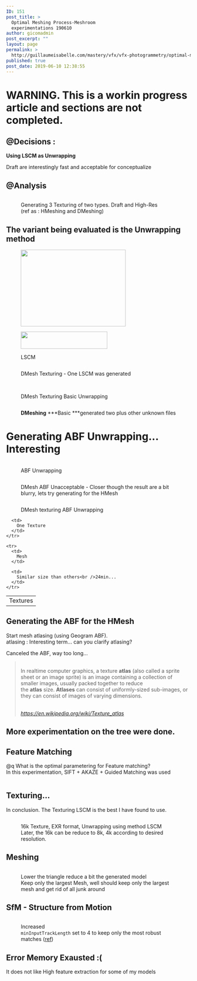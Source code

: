 ```yaml
---
ID: 151
post_title: >
  Optimal Meshing Process-Meshroom
  experimentations 190610
author: gicomadmin
post_excerpt: ""
layout: page
permalink: >
  http://guillaumeisabelle.com/mastery/vfx/vfx-photogrammetry/optimal-meshing-process-meshroom-experimentations-190610/
published: true
post_date: 2019-06-10 12:38:55
---
```

<!-- wp:heading {"level":1,"align":"left"} -->

<h1 style="text-align:left">
  WARNING. This is a workin progress article and sections are not completed.
</h1>

<!-- /wp:heading -->

<!-- wp:heading -->

## @Decisions :

<!-- /wp:heading -->

<!-- wp:paragraph {"backgroundColor":"light-green-cyan"} -->

<p class="has-background has-light-green-cyan-background-color">
  <strong>Using LSCM as Unwrapping</strong>
</p>

<!-- /wp:paragraph -->

<!-- wp:paragraph {"backgroundColor":"luminous-vivid-amber"} -->

<p class="has-background has-luminous-vivid-amber-background-color">
  Draft are interestingly fast and acceptable for conceptualize
</p>

<!-- /wp:paragraph -->

<!-- wp:heading -->

## @Analysis

<!-- /wp:heading -->

<!-- wp:image {"id":153} --><figure class="wp-block-image">

<img src="http://guillaumeisabelle.com/mastery/wp-content/uploads/sites/8/2019/06/image-15-1024x368.png" alt="" class="wp-image-153" /><figcaption>Generating 3 Texturing of two types. Draft and High-Res  
(ref as : HMeshing and DMeshing)</figcaption></figure> <!-- /wp:image -->

<!-- wp:heading -->

## The variant being evaluated is the Unwrapping method

<!-- /wp:heading -->

<!-- wp:image {"id":155,"width":286,"height":209} --><figure class="wp-block-image is-resized">

<img src="http://guillaumeisabelle.com/mastery/wp-content/uploads/sites/8/2019/06/image-16.png" alt="" class="wp-image-155" width="286" height="209" /></figure> <!-- /wp:image -->

<!-- wp:image {"id":156,"width":236,"height":47} --><figure class="wp-block-image is-resized">

<img src="http://guillaumeisabelle.com/mastery/wp-content/uploads/sites/8/2019/06/image-17.png" alt="" class="wp-image-156" width="236" height="47" /><figcaption>LSCM</figcaption></figure> <!-- /wp:image -->

<!-- wp:image {"id":158} --><figure class="wp-block-image">

<img src="http://guillaumeisabelle.com/mastery/wp-content/uploads/sites/8/2019/06/image-18-1024x1024.png" alt="" class="wp-image-158" /><figcaption>DMesh Texturing - One LSCM was generated</figcaption></figure> <!-- /wp:image -->

<!-- wp:image {"id":168} --><figure class="wp-block-image">

<img src="http://guillaumeisabelle.com/mastery/wp-content/uploads/sites/8/2019/06/image-21-1024x616.png" alt="" class="wp-image-168" /><figcaption>   
DMesh Texturing Basic Unwrapping </figcaption></figure> <!-- /wp:image -->

<!-- wp:image {"id":160} --><figure class="wp-block-image">

<img src="http://guillaumeisabelle.com/mastery/wp-content/uploads/sites/8/2019/06/image-19-1024x330.png" alt="" class="wp-image-160" /><figcaption>**DMeshing** ***Basic ***generated two plus other unknown files</figcaption></figure> <!-- /wp:image -->

<!-- wp:heading {"level":1} -->

# **Generating ABF Unwrapping...** Interesting

<!-- /wp:heading -->

<!-- wp:image {"id":178} --><figure class="wp-block-image">

<img src="http://guillaumeisabelle.com/mastery/wp-content/uploads/sites/8/2019/06/image-23-1016x1024.png" alt="" class="wp-image-178" /><figcaption>ABF Unwrapping</figcaption></figure> <!-- /wp:image -->

<!-- wp:image {"id":180} --><figure class="wp-block-image">

<img src="http://guillaumeisabelle.com/mastery/wp-content/uploads/sites/8/2019/06/image-24-951x1024.png" alt="" class="wp-image-180" /><figcaption>DMesh ABF Unacceptable - Closer though the result are a bit blurry, lets try generating for the HMesh</figcaption></figure> <!-- /wp:image -->

<!-- wp:image {"id":175} --><figure class="wp-block-image">

<img src="http://guillaumeisabelle.com/mastery/wp-content/uploads/sites/8/2019/06/image-22-1024x123.png" alt="" class="wp-image-175" /><figcaption>DMesh texturing ABF Unwrapping</figcaption></figure> <!-- /wp:image -->

<!-- wp:table -->

<table class="wp-block-table">
  <tbody>
    <tr>
      <td>
        Textures
      </td>
      
      <td>
        One Texture
      </td>
    </tr>
    
    <tr>
      <td>
        Mesh
      </td>
      
      <td>
        Similar size than others<br />24min...
      </td>
    </tr>
  </tbody>
</table>

<!-- /wp:table -->

<!-- wp:heading -->

## Generating the ABF for the HMesh   
Start mesh atlasing (using Geogram ABF).  
atlasing : Interesting term... can you clarify atlasing?

<!-- /wp:heading -->

<!-- wp:paragraph {"backgroundColor":"luminous-vivid-orange"} -->

<p class="has-background has-luminous-vivid-orange-background-color">
  Canceled the ABF, way too long...
</p>

<!-- /wp:paragraph -->

<!-- wp:quote -->

<blockquote class="wp-block-quote">
  <p>
    <br />In realtime computer graphics, a texture <strong>atlas</strong> (also called a sprite sheet or an image sprite) is an image containing a collection of smaller images, usually packed together to reduce the <strong>atlas</strong> size. <strong>Atlases</strong> can consist of uniformly-sized sub-images, or they can consist of images of varying dimensions.
  </p>
  
  <cite> <br /><a href="https://en.wikipedia.org/wiki/Texture_atlas">https://en.wikipedia.org/wiki/Texture_atlas</a> </cite>
</blockquote>

<!-- /wp:quote -->

<!-- wp:heading -->

## More experimentation on the tree were done.

<!-- /wp:heading -->

<!-- wp:heading -->

## Feature Matching

<!-- /wp:heading -->

<!-- wp:paragraph -->

@q What is the optimal parametering for Feature matching?  
In this experimentation, SIFT + AKAZE + Guided Matching was used

<!-- /wp:paragraph -->

<!-- wp:image {"id":194} --><figure class="wp-block-image">

<img src="http://guillaumeisabelle.com/mastery/wp-content/uploads/sites/8/2019/06/image-28.png" alt="" class="wp-image-194" /></figure> <!-- /wp:image -->

<!-- wp:heading -->

## Texturing...

<!-- /wp:heading -->

<!-- wp:paragraph -->

In conclusion. The Texturing LSCM is the best I have found to use.  


<!-- /wp:paragraph -->

<!-- wp:image {"id":188} --><figure class="wp-block-image">

<img src="http://guillaumeisabelle.com/mastery/wp-content/uploads/sites/8/2019/06/image-25.png" alt="" class="wp-image-188" /><figcaption>16k Texture, EXR format, Unwrapping using method LSCM  
Later, the 16k can be reduce to 8k, 4k according to desired resolution.</figcaption></figure> <!-- /wp:image -->

<!-- wp:paragraph -->



<!-- /wp:paragraph -->

<!-- wp:heading -->

## Meshing

<!-- /wp:heading -->

<!-- wp:image {"id":190} --><figure class="wp-block-image">

<img src="http://guillaumeisabelle.com/mastery/wp-content/uploads/sites/8/2019/06/image-26.png" alt="" class="wp-image-190" /><figcaption>Lower the triangle reduce a bit the generated model  
Keep only the largest Mesh, well should keep only the largest mesh and get rid of all junk around</figcaption></figure> <!-- /wp:image -->

<!-- wp:heading -->

## SfM - Structure from Motion

<!-- /wp:heading -->

<!-- wp:image {"id":192} --><figure class="wp-block-image">

<img src="http://guillaumeisabelle.com/mastery/wp-content/uploads/sites/8/2019/06/image-27.png" alt="" class="wp-image-192" /><figcaption>Increased   
`minInputTrackLength` set to 4 to keep only the most robust matches ([ref][1])</figcaption></figure> <!-- /wp:image -->

<!-- wp:heading -->

## Error Memory Exausted :(

<!-- /wp:heading -->

<!-- wp:paragraph -->

It does not like High feature extraction for some of my models

<!-- /wp:paragraph -->

<!-- wp:ultimate-faqs/ewd-ufaq-search-block {"include_category":"VFX-Photogrammetry"} /-->

 [1]: https://github.com/alicevision/meshroom/wiki/Reconstruction-parameters